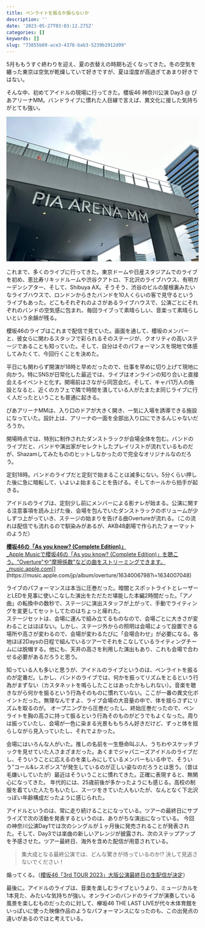 ```yaml
---
title: ペンライトを振るか振らないか
description: ''
date: '2023-05-27T03:03:12.275Z'
categories: []
keywords: []
slug: "73855b89-ace3-4378-bab3-5239b1912d99"
---
```

5月ももうすぐ終わりを迎え、夏の衣替えの時期も近くなってきた。冬の空気を纏った東京は空気が乾燥していて好きですが、夏は湿度が高過ぎてあまり好きではない。

そんな中、初めてアイドルの現場に行ってきた。櫻坂46 神奈川公演 Day3 @ ぴあアリーナMM。バンドライブに慣れた人目線で言えば、異文化に接した気持ちがとても強い。

![](1__ff55__jpnexvqz7mmHvEEHQ.jpeg)

これまで、多くのライブに行ってきた。東京ドームや日産スタジアムでのライブを初め、恵比寿リキッドルームや渋谷クアトロ、下北沢のライブハウス、有明ガーデンシアター、そして、Shibuya AX。そうそう、渋谷のビルの屋根裏みたいなライブハウスで、ロンドンからきたバンドを10人くらいの客で見守るというライブもあった。どこもそれぞれのよさがあるライブハウスで、公演ごとにそれぞれのバンドの空気感に包まれ、毎回ライブって素晴らしい、音楽って素晴らしいという余韻が残る。

櫻坂46のライブはこれまで配信で見ていた。画面を通して、櫻坂のメンバーと、彼女らに関わるスタッフで彩られるそのステージが、クオリティの高いステージであることも知っていた。そして、自分はそのパフォーマンスを現地で体感してみたくて、今回行くことを決めた。

平日にも関わらず開演が18時と早めだったので、仕事を早めに切り上げて現地に向かう。特にSNSが日常化した最近では、ライブはオンラインの知り合いと直接会えるイベントと化す。開場前はさながら同窓会だ。そして、キャパ1万人の施設となると、近くのカフェで隣で時間を潰している人がたまたま同じライブに行く人だったということも普通に起きる。

ぴあアリーナMMは、入り口のドアが大きく開き、一気に入場を誘導できる施設になっていた。設計上は、アリーナの一面を全部出入り口にできるんじゃないだろうか。

開場時点では、特別に制作されたダンストラックが会場全体を包む。バンドのライブだと、バンドや演出家がセレクトしたプレイリストが流れているものだが、Shazamしてみたもののヒットしなかったので完全なオリジナルなのだろう。

定刻18時。バンドのライブだと定刻で始まることは滅多にない。5分くらい押した後に急に暗転して、いよいよ始まることを告げる。そしてホールから拍手が起きる。

アイドルのライブは、定刻少し前にメンバーによる影ナレが始まる。公演に関する注意事項を読み上げた後、会場を包んでいたダンストラックのボリュームが少しずつ上がっていき、ステージの始まりを告げる曲Overtureが流れる。（この流れは配信でも流れるので馴染みがあるが、AKB48劇場で作られたフォーマットのようだ）

[**櫻坂46の「As you know? (Complete Edition)」**  
_Apple Musicで櫻坂46の「As you know? (Complete Edition)」を聴こう。"Overture"や"摩擦係数"などの曲をストリーミングできます。_music.apple.com](https://music.apple.com/jp/album/overture/1634006798?i=1634007048 "https://music.apple.com/jp/album/overture/1634006798?i=1634007048")[](https://music.apple.com/jp/album/overture/1634006798?i=1634007048)

ライブのパフォーマンスは本当に圧巻だった。暗闇とスポットライトとレーザーとLEDを見事に使いこなした演出をただただ堪能した本編2時間だった。「アノ曲」の転換中の数秒で、ステージに演出スタッフが上がって、手動でライティングを変更してセットしてたのはちょっと痺れた。  
ステージセットは、会場に運んで組み立てるものなので、会場ごとに大きさが変わることはほぼない。しかし、ステージ外からの照明は会場によって設置できる場所や高さが変わるので、会場が変わるたびに「会場合わせ」が必要になる。各地ほぼ2Daysの日程で組んでいるツアーでそれをこなしているライティングチームには脱帽する。他にも、天井の高さを利用した演出もあり、これも会場で合わせる必要があるだろうと思う。

知っている人も多いと思うが、アイドルのライブというのは、ペンライトを振るのが定番だ。しかし、バンドのライブでは、何かを振ってリズムをとるという行為がまずない（カスタネットを鳴らしたことはあったかもしれない）。音楽を聴きながら何かを振るという行為そのものに慣れていない。ここが一番の異文化ポイントだった。無理なんですよ、ライブ会場の大音量の中で、体を揺らさずにリズムを取るのが。 オープニングから圧巻だったし、終始圧巻だったので、ペンライトを胸の高さに持って振るという行為そのものがどうでもよくなった。周りは振っていたし、会場が一色に染まる光景ももちろん好きだけど、ずっと体を揺らしながら見入っていたし、それでよかった。

会場にはいろんな人がいた。推しの名前を一生懸命叫ぶ人、うちわやスケッチブックを見せていた人さまざまだった。あくまでジャパニーズアイドルのライブだし、そういうことに応えるのを楽しみにしているメンバーもいる中で、そういう”コール&レスポンス”が発生しているのが正しい姿なのだろうとは思う。（昔は毛嫌いしていたが）最近はそういうことに慣れてきた。正確に表現すると、無関心になってきた。 年代的には、25歳前後が多かったようにも感じる。高校の制服を着ていた人たちもいたし、スーツをきていた人もいたが、なんとなく下北沢っぽい年齢構成だったように感じられた。

アイドルというのは、常に走り続けることになっている。ツアーの最終日にサプライズで次の活動を発表するというのは、ありがちな演出になっている。 今回の神奈川公演Day1では次のシングルが１ヶ月後に発売されることが発表された。そして、Day3では楽曲の新しいアレンジが披露され、次のステップアップを予感させた。ツアー最終日、海外を含めた配信が用意されている。

> 集大成となる最終公演では、どんな驚きが待っているのか!? 決して見逃さないでください！

煽ってくる。（[櫻坂46「3rd TOUR 2023」大阪公演最終日の生配信が決定](https://sakurazaka46.com/s/s46/news/detail/E00238?ima=0000)）

最後に。アイドルのライブは、音楽を楽しむライブというより、ミュージカルを1本見た、みたいな気持ちが強い。オンラインのバンドのライブが演奏している風景を楽しむものだったのに対して、欅坂46 THE LAST LIVEが代々木体育館をいっぱいに使った映像作品のようなパフォーマンスになったのも、この出発点の違いがあるのではと考えている。